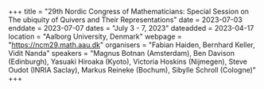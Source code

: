 +++
title = "29th Nordic Congress of Mathematicians: Special Session on The ubiquity of Quivers and Their Representations"
date = 2023-07-03
enddate = 2023-07-07
dates = "July 3 - 7, 2023"
dateadded = 2023-04-17
location = "Aalborg University, Denmark"
webpage = "https://ncm29.math.aau.dk"
organisers = "Fabian Haiden, Bernhard Keller, Vidit Nanda"
speakers = "Magnus Botnan (Amsterdam), Ben Davison (Edinburgh), Yasuaki Hiroaka (Kyoto), Victoria Hoskins (Nijmegen), Steve Oudot (INRIA Saclay), Markus Reineke (Bochum), Sibylle Schroll (Cologne)"
+++
